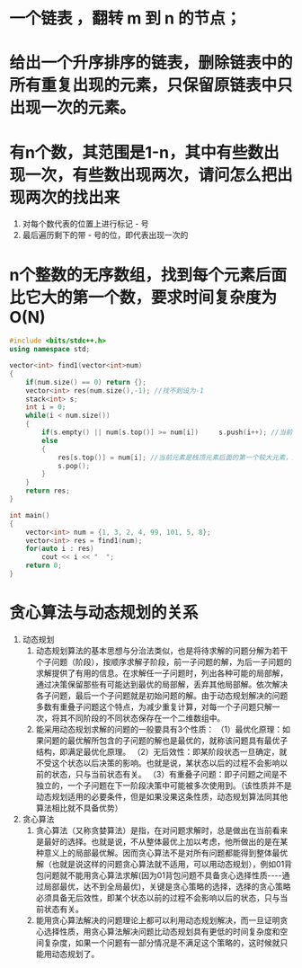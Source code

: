 # 一个链表 ，翻转 m 到 n 的节点；
# 给出一个升序排序的链表，删除链表中的所有重复出现的元素，只保留原链表中只出现一次的元素。
# 有n个数，其范围是1-n，其中有些数出现一次，有些数出现两次，请问怎么把出现两次的找出来
1. 对每个数代表的位置上进行标记 - 号
2. 最后遍历剩下的带 - 号的位，即代表出现一次的
# n个整数的无序数组，找到每个元素后面比它大的第一个数，要求时间复杂度为O(N)
```c++
#include <bits/stdc++.h>
using namespace std;

vector<int> find1(vector<int>num)
{
    if(num.size() == 0) return {};
    vector<int> res(num.size(),-1);	//找不到设为-1
    stack<int> s;
    int i = 0;
    while(i < num.size())
    {
        if(s.empty() || num[s.top()] >= num[i])     s.push(i++); //当前元素比栈顶元素小，加入单调栈中
        else        
        {
            res[s.top()] = num[i]; //当前元素是栈顶元素后面的第一个较大元素，加入结果中
            s.pop();
        }
    }
    return res;
}

int main()
{
    vector<int> num = {1, 3, 2, 4, 99, 101, 5, 8};
    vector<int> res = find1(num);
    for(auto i : res)
        cout << i << "  ";
    return 0;
}
```
# 贪心算法与动态规划的关系
1. 动态规划
   1. 动态规划算法的基本思想与分治法类似，也是将待求解的问题分解为若干个子问题（阶段），按顺序求解子阶段，前一子问题的解，为后一子问题的求解提供了有用的信息。在求解任一子问题时，列出各种可能的局部解，通过决策保留那些有可能达到最优的局部解，丢弃其他局部解。依次解决各子问题，最后一个子问题就是初始问题的解。由于动态规划解决的问题多数有重叠子问题这个特点，为减少重复计算，对每一个子问题只解一次，将其不同阶段的不同状态保存在一个二维数组中。
   2. 能采用动态规划求解的问题的一般要具有3个性质：
    （1）最优化原理：如果问题的最优解所包含的子问题的解也是最优的，就称该问题具有最优子结构，即满足最优化原理。
    （2）无后效性：即某阶段状态一旦确定，就不受这个状态以后决策的影响。也就是说，某状态以后的过程不会影响以前的状态，只与当前状态有关。
    （3）有重叠子问题：即子问题之间是不独立的，一个子问题在下一阶段决策中可能被多次使用到。（该性质并不是动态规划适用的必要条件，但是如果没果这条性质，动态规划算法同其他算法相比就不具备优势）
2. 贪心算法
   1. 贪心算法（又称贪婪算法）是指，在对问题求解时，总是做出在当前看来是最好的选择。也就是说，不从整体最优上加以考虑，他所做出的是在某种意义上的局部最优解。因而贪心算法不是对所有问题都能得到整体最优解（也就是说这样的问题贪心算法就不适用，可以用动态规划），例如01背包问题就不能用贪心算法求解(因为01背包问题不具备贪心选择性质----通过局部最优，达不到全局最优)，关键是贪心策略的选择，选择的贪心策略必须具备无后效性，即某个状态以前的过程不会影响以后的状态，只与当前状态有关。
   2. 能用贪心算法解决的问题理论上都可以利用动态规划解决，而一旦证明贪心选择性质，用贪心算法解决问题比动态规划具有更低的时间复杂度和空间复杂度，如果一个问题有一部分情况是不满足这个策略的，这时候就只能用动态规划了。
